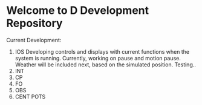 # Welcome to D Development Repository
Current Development:
1. IOS
  Developing controls and displays with current functions when the system is running. Currently, working on pause and motion pause.
  Weather will be included next, based on the simulated position.
  Testing..
3. INT
4. CP
5. FO
6. OBS
7. CENT POTS
